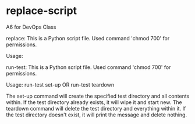 # replace-script
A6 for DevOps Class


replace:
This is a Python script file. Used command 'chmod 700' for permissions.

Usage:


run-test:
This is a Python script file. Used command 'chmod 700' for permissions.

Usage:
run-test set-up OR run-test teardown

The set-up command will create the specified test directory and all contents within. If the test directory already exists, it will wipe it and start new. The teardown command will delete the test directory and everything within it. If the test directory doesn't exist, it will print the message and delete nothing.
